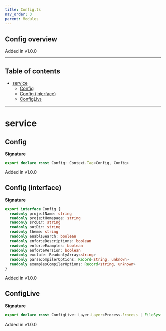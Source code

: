 ```yaml
---
title: Config.ts
nav_order: 3
parent: Modules
---
```


## Config overview

Added in v1.0.0

---

<h2 class="text-delta">Table of contents</h2>

- [service](#service)
  - [Config](#config)
  - [Config (interface)](#config-interface)
  - [ConfigLive](#configlive)

---

# service

## Config

**Signature**

```ts
export declare const Config: Context.Tag<Config, Config>
```

Added in v1.0.0

## Config (interface)

**Signature**

```ts
export interface Config {
  readonly projectName: string
  readonly projectHomepage: string
  readonly srcDir: string
  readonly outDir: string
  readonly theme: string
  readonly enableSearch: boolean
  readonly enforceDescriptions: boolean
  readonly enforceExamples: boolean
  readonly enforceVersion: boolean
  readonly exclude: ReadonlyArray<string>
  readonly parseCompilerOptions: Record<string, unknown>
  readonly examplesCompilerOptions: Record<string, unknown>
}
```

Added in v1.0.0

## ConfigLive

**Signature**

```ts
export declare const ConfigLive: Layer.Layer<Process.Process | FileSystem.FileSystem, Error, Config>
```

Added in v1.0.0
